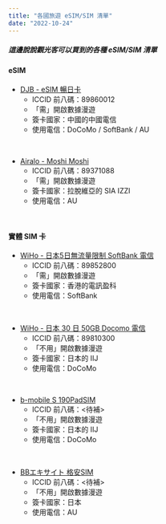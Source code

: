 ```yaml
---
title: "各國旅遊 eSIM/SIM 清單"
date: "2022-10-24"
---
```



##### 這邊說說觀光客可以買到的各種 eSIM/SIM 清單

#### eSIM 

* [DJB - eSIM 暢日卡](https://esim.djbcard.com/product/esim-japan-standard/)
    * ICCID 前八碼：89860012
    * 「需」開啟數據漫遊
    * 簽卡國家：中國的中國電信
    * 使用電信：DoCoMo / SoftBank / AU

</br>

* [Airalo - Moshi Moshi](https://www.airalo.com/zh/japan-esim/moshi-moshi-7days-1gb)
    * ICCID 前八碼：89371088
    * 「需」開啟數據漫遊
    * 簽卡國家：拉脫維亞的 SIA IZZI
    * 使用電信：AU

</br>

#### 實體 SIM 卡

* [WiHo - 日本5日無流量限制 SoftBank 電信](https://www.telecomsquare.tw/Product/Info/62b54df812841)
    * ICCID 前八碼：89852800
    * 「需」開啟數據漫遊
    * 簽卡國家：香港的電訊盈科   
    * 使用電信：SoftBank

</br>


* [WiHo - 日本 30 日 50GB Docomo 電信](https://www.telecomsquare.tw/Product/Info/62e8a83c4ddb5)
    * ICCID 前八碼：89810300
    * 「不用」開啟數據漫遊
    * 簽卡國家：日本的 IIJ
    * 使用電信：DoCoMo

</br>


* [b-mobile S 190PadSIM](https://www.bmobile.ne.jp/190sim/)
    * ICCID 前八碼：<待補>
    * 「不用」開啟數據漫遊
    * 簽卡國家：日本的 IIJ
    * 使用電信：DoCoMo

</br>

* [BBエキサイト 格安SIM](https://bb.excite.co.jp/exmb/sim/)
    * ICCID 前八碼：<待補>
    * 「不用」開啟數據漫遊
    * 簽卡國家：日本
    * 使用電信：AU